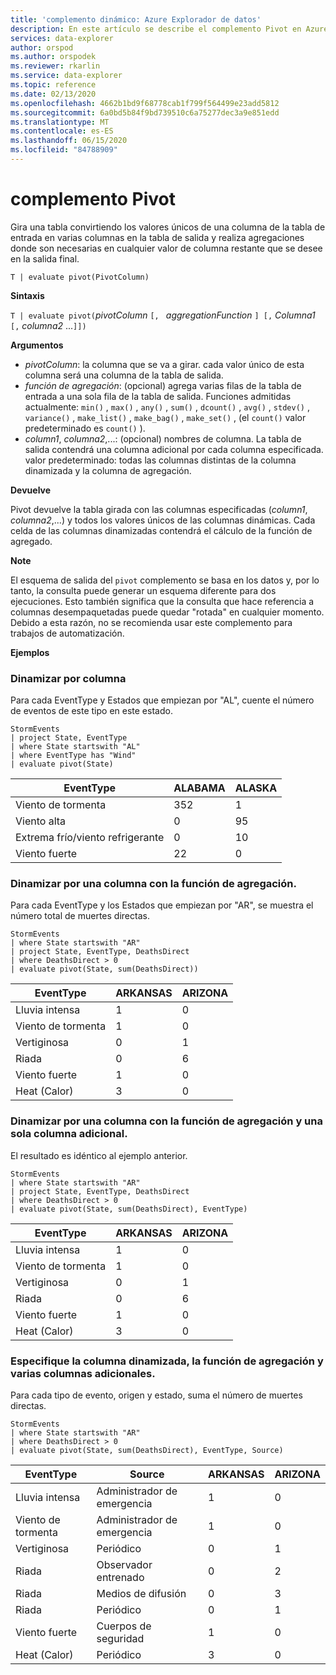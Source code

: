 ```yaml
---
title: 'complemento dinámico: Azure Explorador de datos'
description: En este artículo se describe el complemento Pivot en Azure Explorador de datos.
services: data-explorer
author: orspod
ms.author: orspodek
ms.reviewer: rkarlin
ms.service: data-explorer
ms.topic: reference
ms.date: 02/13/2020
ms.openlocfilehash: 4662b1bd9f68778cab1f799f564499e23add5812
ms.sourcegitcommit: 6a0bd5b84f9bd739510c6a75277dec3a9e851edd
ms.translationtype: MT
ms.contentlocale: es-ES
ms.lasthandoff: 06/15/2020
ms.locfileid: "84788909"
---
```

# <a name="pivot-plugin"></a>complemento Pivot

Gira una tabla convirtiendo los valores únicos de una columna de la tabla de entrada en varias columnas en la tabla de salida y realiza agregaciones donde son necesarias en cualquier valor de columna restante que se desee en la salida final.

```kusto
T | evaluate pivot(PivotColumn)
```

**Sintaxis**

`T | evaluate pivot(`*pivotColumn* `[, ` *aggregationFunction* `] [,` *Columna1* `[,` *columna2* ...`]])`

**Argumentos**

* *pivotColumn*: la columna que se va a girar. cada valor único de esta columna será una columna de la tabla de salida.
* *función de agregación*: (opcional) agrega varias filas de la tabla de entrada a una sola fila de la tabla de salida. Funciones admitidas actualmente: `min()` , `max()` , `any()` , `sum()` , `dcount()` , `avg()` , `stdev()` , `variance()` , `make_list()` , `make_bag()` , `make_set()` , (el `count()` valor predeterminado es `count()` ).
* *column1*, *columna2*,...: (opcional) nombres de columna. La tabla de salida contendrá una columna adicional por cada columna especificada. valor predeterminado: todas las columnas distintas de la columna dinamizada y la columna de agregación.

**Devuelve**

Pivot devuelve la tabla girada con las columnas especificadas (*column1*, *columna2*,...) y todos los valores únicos de las columnas dinámicas. Cada celda de las columnas dinamizadas contendrá el cálculo de la función de agregado.

**Note**

El esquema de salida del `pivot` complemento se basa en los datos y, por lo tanto, la consulta puede generar un esquema diferente para dos ejecuciones. Esto también significa que la consulta que hace referencia a columnas desempaquetadas puede quedar "rotada" en cualquier momento. Debido a esta razón, no se recomienda usar este complemento para trabajos de automatización.

**Ejemplos**

### <a name="pivot-by-a-column"></a>Dinamizar por columna

Para cada EventType y Estados que empiezan por "AL", cuente el número de eventos de este tipo en este estado.

<!-- csl: https://help.kusto.windows.net:443/Samples -->
```kusto
StormEvents
| project State, EventType 
| where State startswith "AL" 
| where EventType has "Wind" 
| evaluate pivot(State)
```

|EventType|ALABAMA|ALASKA|
|---|---|---|
|Viento de tormenta|352|1|
|Viento alta|0|95|
|Extrema frío/viento refrigerante|0|10|
|Viento fuerte|22|0|


### <a name="pivot-by-a-column-with-aggregation-function"></a>Dinamizar por una columna con la función de agregación.

Para cada EventType y los Estados que empiezan por "AR", se muestra el número total de muertes directas.

<!-- csl: https://help.kusto.windows.net:443/Samples -->
```kusto
StormEvents 
| where State startswith "AR" 
| project State, EventType, DeathsDirect 
| where DeathsDirect > 0
| evaluate pivot(State, sum(DeathsDirect))
```

|EventType|ARKANSAS|ARIZONA|
|---|---|---|
|Lluvia intensa|1|0|
|Viento de tormenta|1|0|
|Vertiginosa|0|1|
|Riada|0|6|
|Viento fuerte|1|0|
|Heat (Calor)|3|0|


### <a name="pivot-by-a-column-with-aggregation-function-and-a-single-additional-column"></a>Dinamizar por una columna con la función de agregación y una sola columna adicional.

El resultado es idéntico al ejemplo anterior.

<!-- csl: https://help.kusto.windows.net:443/Samples -->
```kusto
StormEvents 
| where State startswith "AR" 
| project State, EventType, DeathsDirect 
| where DeathsDirect > 0
| evaluate pivot(State, sum(DeathsDirect), EventType)
```

|EventType|ARKANSAS|ARIZONA|
|---|---|---|
|Lluvia intensa|1|0|
|Viento de tormenta|1|0|
|Vertiginosa|0|1|
|Riada|0|6|
|Viento fuerte|1|0|
|Heat (Calor)|3|0|


### <a name="specify-the-pivoted-column-aggregation-function-and-multiple-additional-columns"></a>Especifique la columna dinamizada, la función de agregación y varias columnas adicionales.

Para cada tipo de evento, origen y estado, suma el número de muertes directas.

<!-- csl: https://help.kusto.windows.net:443/Samples -->
```kusto
StormEvents 
| where State startswith "AR" 
| where DeathsDirect > 0
| evaluate pivot(State, sum(DeathsDirect), EventType, Source)
```

|EventType|Source|ARKANSAS|ARIZONA|
|---|---|---|---|
|Lluvia intensa|Administrador de emergencia|1|0|
|Viento de tormenta|Administrador de emergencia|1|0|
|Vertiginosa|Periódico|0|1|
|Riada|Observador entrenado|0|2|
|Riada|Medios de difusión|0|3|
|Riada|Periódico|0|1|
|Viento fuerte|Cuerpos de seguridad|1|0|
|Heat (Calor)|Periódico|3|0|
